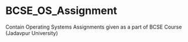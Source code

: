 # BCSE_OS_Assignment
Contain Operating Systems Assignments given as a part of BCSE Course (Jadavpur University)
